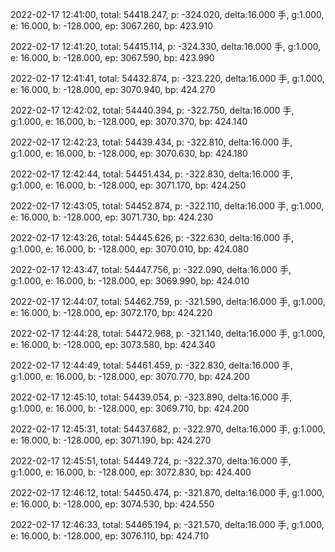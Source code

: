 2022-02-17 12:41:00, total: 54418.247, p: -324.020, delta:16.000 手, g:1.000, e: 16.000, b: -128.000, ep: 3067.260, bp: 423.910

2022-02-17 12:41:20, total: 54415.114, p: -324.330, delta:16.000 手, g:1.000, e: 16.000, b: -128.000, ep: 3067.590, bp: 423.990

2022-02-17 12:41:41, total: 54432.874, p: -323.220, delta:16.000 手, g:1.000, e: 16.000, b: -128.000, ep: 3070.940, bp: 424.270

2022-02-17 12:42:02, total: 54440.394, p: -322.750, delta:16.000 手, g:1.000, e: 16.000, b: -128.000, ep: 3070.370, bp: 424.140

2022-02-17 12:42:23, total: 54439.434, p: -322.810, delta:16.000 手, g:1.000, e: 16.000, b: -128.000, ep: 3070.630, bp: 424.180

2022-02-17 12:42:44, total: 54451.434, p: -322.830, delta:16.000 手, g:1.000, e: 16.000, b: -128.000, ep: 3071.170, bp: 424.250

2022-02-17 12:43:05, total: 54452.874, p: -322.110, delta:16.000 手, g:1.000, e: 16.000, b: -128.000, ep: 3071.730, bp: 424.230

2022-02-17 12:43:26, total: 54445.626, p: -322.630, delta:16.000 手, g:1.000, e: 16.000, b: -128.000, ep: 3070.010, bp: 424.080

2022-02-17 12:43:47, total: 54447.756, p: -322.090, delta:16.000 手, g:1.000, e: 16.000, b: -128.000, ep: 3069.990, bp: 424.010

2022-02-17 12:44:07, total: 54462.759, p: -321.590, delta:16.000 手, g:1.000, e: 16.000, b: -128.000, ep: 3072.170, bp: 424.220

2022-02-17 12:44:28, total: 54472.968, p: -321.140, delta:16.000 手, g:1.000, e: 16.000, b: -128.000, ep: 3073.580, bp: 424.340

2022-02-17 12:44:49, total: 54461.459, p: -322.830, delta:16.000 手, g:1.000, e: 16.000, b: -128.000, ep: 3070.770, bp: 424.200

2022-02-17 12:45:10, total: 54439.054, p: -323.890, delta:16.000 手, g:1.000, e: 16.000, b: -128.000, ep: 3069.710, bp: 424.200

2022-02-17 12:45:31, total: 54437.682, p: -322.970, delta:16.000 手, g:1.000, e: 16.000, b: -128.000, ep: 3071.190, bp: 424.270

2022-02-17 12:45:51, total: 54449.724, p: -322.370, delta:16.000 手, g:1.000, e: 16.000, b: -128.000, ep: 3072.830, bp: 424.400

2022-02-17 12:46:12, total: 54450.474, p: -321.870, delta:16.000 手, g:1.000, e: 16.000, b: -128.000, ep: 3074.530, bp: 424.550

2022-02-17 12:46:33, total: 54465.194, p: -321.570, delta:16.000 手, g:1.000, e: 16.000, b: -128.000, ep: 3076.110, bp: 424.710